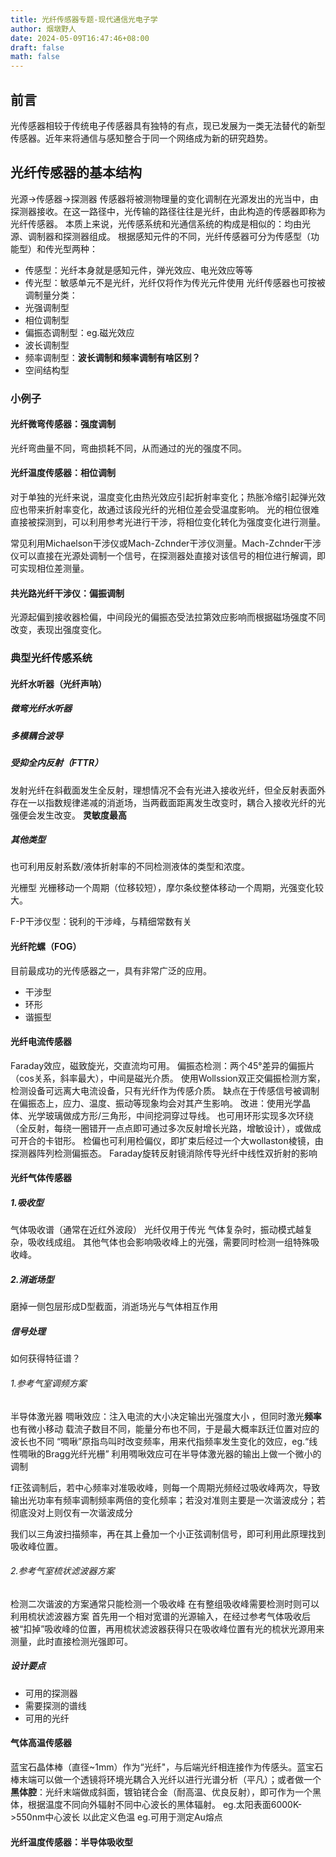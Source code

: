 ```yaml
---
title: 光纤传感器专题-现代通信光电子学
author: 烟墩野人
date: 2024-05-09T16:47:46+08:00
draft: false
math: false
---
```

## 前言
光传感器相较于传统电子传感器具有独特的有点，现已发展为一类无法替代的新型传感器。近年来将通信与感知整合于同一个网络成为新的研究趋势。
## 光纤传感器的基本结构
光源->传感器->探测器
传感器将被测物理量的变化调制在光源发出的光当中，由探测器接收。在这一路径中，光传输的路径往往是光纤，由此构造的传感器即称为光纤传感器。
本质上来说，光传感系统和光通信系统的构成是相似的：均由光源、调制器和探测器组成。
根据感知元件的不同，光纤传感器可分为传感型（功能型）和传光型两种：
 - 传感型：光纤本身就是感知元件，弹光效应、电光效应等等
 - 传光型：敏感单元不是光纤，光纤仅将作为传光元件使用
光纤传感器也可按被调制量分类：
 - 光强调制型
 - 相位调制型
 - 偏振态调制型：eg.磁光效应
 - 波长调制型
 - 频率调制型：**波长调制和频率调制有啥区别？**
 - 空间结构型

### 小例子
#### 光纤微弯传感器：强度调制
光纤弯曲量不同，弯曲损耗不同，从而通过的光的强度不同。

#### 光纤温度传感器：相位调制
对于单独的光纤来说，温度变化由热光效应引起折射率变化；热胀冷缩引起弹光效应也带来折射率变化，故通过该段光纤的光相位差会受温度影响。
光的相位很难直接被探测到，可以利用参考光进行干涉，将相位变化转化为强度变化进行测量。

常见利用Michaelson干涉仪或Mach-Zchnder干涉仪测量。Mach-Zchnder干涉仪可以直接在光源处调制一个信号，在探测器处直接对该信号的相位进行解调，即可实现相位差测量。

#### 共光路光纤干涉仪：偏振调制
光源起偏到接收器检偏，中间段光的偏振态受法拉第效应影响而根据磁场强度不同改变，表现出强度变化。

### 典型光纤传感系统
#### 光纤水听器（光纤声呐）
##### 微弯光纤水听器
##### 多模耦合波导
##### 受抑全内反射（FTTR）
发射光纤在斜截面发生全反射，理想情况不会有光进入接收光纤，但全反射表面外存在一以指数规律递减的消逝场，当两截面距离发生改变时，耦合入接收光纤的光强便会发生改变。
**灵敏度最高**
##### 其他类型
也可利用反射系数/液体折射率的不同检测液体的类型和浓度。

光栅型
光栅移动一个周期（位移较短），摩尔条纹整体移动一个周期，光强变化较大。

F-P干涉仪型：锐利的干涉峰，与精细常数有关

#### 光纤陀螺（FOG）
目前最成功的光传感器之一，具有非常广泛的应用。
 - 干涉型
 - 环形
 - 谐振型
 
#### 光纤电流传感器
Faraday效应，磁致旋光，交直流均可用。
偏振态检测：两个45°差异的偏振片（cos关系，斜率最大），中间是磁光介质。
使用Wollssion双正交偏振检测方案，检测设备可远离大电流设备，只有光纤作为传感介质。
缺点在于传感信号被调制在偏振态上，应力、温度、振动等现象均会对其产生影响。
改进：使用光学晶体、光学玻璃做成方形/三角形，中间挖洞穿过导线。
也可用环形实现多次环绕（全反射，每绕一圈错开一点点即可通过多次反射增长光路，增敏设计），或做成可开合的卡钳形。
检偏也可利用检偏仪，即扩束后经过一个大wollaston棱镜，由探测器阵列检测偏振态。
Faraday旋转反射镜消除传导光纤中线性双折射的影响

#### 光纤气体传感器
##### 1.吸收型
气体吸收谱（通常在近红外波段）
光纤仅用于传光
气体复杂时，振动模式越复杂，吸收线成组。
其他气体也会影响吸收峰上的光强，需要同时检测一组特殊吸收峰。
##### 2.消逝场型
磨掉一侧包层形成D型截面，消逝场光与气体相互作用

##### 信号处理
如何获得特征谱？
###### 1.参考气室调频方案
半导体激光器 啁啾效应：注入电流的大小决定输出光强度大小 ，但同时激光**频率**也有微小移动
载流子数目不同，能量分布也不同，于是最大概率跃迁位置对应的波长也不同
“啁啾”原指鸟叫时改变频率，用来代指频率发生变化的效应，eg.“线性啁啾的Bragg光纤光栅”
利用啁啾效应可在半导体激光器的输出上做一个微小的调制

f正弦调制后，若中心频率对准吸收峰，则每一个周期光频经过吸收峰两次，导致输出光功率有频率调制频率两倍的变化频率；若没对准则主要是一次谐波成分；若彻底没对上则仅有一次谐波成分

我们以三角波扫描频率，再在其上叠加一个小正弦调制信号，即可利用此原理找到吸收峰位置。
###### 2.参考气室梳状滤波器方案
检测二次谐波的方案通常只能检测一个吸收峰
在有整组吸收峰需要检测时则可以利用梳状滤波器方案
首先用一个相对宽谱的光源输入，在经过参考气体吸收后被“扣掉”吸收峰的位置，再用梳状滤波器获得只在吸收峰位置有光的梳状光源用来测量，此时直接检测光强即可。

##### 设计要点
 - 可用的探测器
 - 需要探测的谱线
 - 可用的光纤
#### 气体高温传感器
蓝宝石晶体棒（直径~1mm）作为“光纤"，与后端光纤相连接作为传感头。蓝宝石棒末端可以做一个透镜将环境光耦合入光纤以进行光谱分析（平凡）；或者做一个**黑体腔**：光纤末端做成斜面，镀铂铑合金（耐高温、优良反射），即可作为一个黑体，根据温度不同向外辐射不同中心波长的黑体辐射。
eg.太阳表面6000K->550nm中心波长 以此定义色温
eg.可用于测定Au熔点

#### 光纤温度传感器：半导体吸收型

